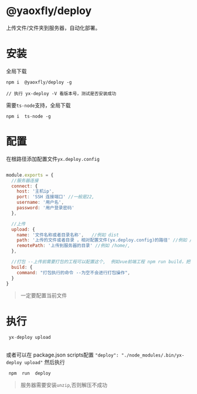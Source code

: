 # @yaoxfly/deploy
上传文件/文件夹到服务器，自动化部署。  


# 安装

全局下载

```
npm i  @yaoxfly/deploy -g

// 执行 yx-deploy -V 看版本号，测试是否安装成功

```

需要`ts-node`支持，全局下载

```
npm i  ts-node -g
```

# 配置 
在根路径添加配置文件`yx.deploy.config`

```js

module.exports = {
  //服务器连接 
  connect: {
    host: '主机ip',
    port: 'SSH 连接端口' //一般是22,  
    username: '用户名', 
    password: '用户登录密码'
  },

  //上传
  upload: {
    name: '文件名称或者目录名称',   //例如 dist
    path: '上传的文件或者目录 ，相对配置文件(yx.deploy.config)的路径' //例如 /dist , 
    remotePath: '上传到服务器的目录' //例如 /home/,
  },

  //打包 --上传前需要打包的工程可以配置这个,  例如vue前端工程 npm run build，把当前配置都去掉，上传功能也可执行。
  build: {
    command: "打包执行的命令 --为空不会进行打包操作", 
  }
}
```

> 一定要配置当前文件


# 执行 

```js
 yx-deploy upload
 
```

或者可以在 package.json scripts配置 `"deploy": "./node_modules/.bin/yx-deploy upload"` 然后执行

```
 npm  run  deploy

```

>  服务器需要安装`unzip`,否则解压不成功

